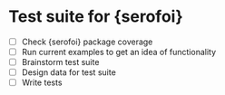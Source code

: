 # Test suite for {serofoi}

- [ ] Check {serofoi} package coverage
- [ ] Run current examples to get an idea of functionality
- [ ] Brainstorm test suite
- [ ] Design data for test suite
- [ ] Write tests

